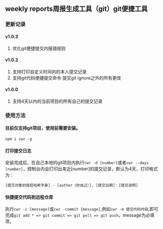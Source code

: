 ## weekly reports周报生成工具（git）git便捷工具

### 更新记录
#### v1.0.3
1. 优化git便捷提交内报错规则
#### v1.0.2
1. 支持打印自定义时间内的本人提交记录
2. 支持git代码便捷提交命令 提交git ignore之外的所有更改
#### v1.0.0 
1. 支持4天以内的当前项目的所有自己的提交记录

### 使用方法
#### 目前仅支持git项目，使用前需要安装。
```
npm i cwr -g
```
#### 打印提交日志
安装完成后，在自己本地的git项目内执行`cwr -d [number]`或者`cwr --days [number]`，控制台内会打印出来近[number]的提交记录，默认为4天，打印格式为：
```
[提交对象的简短哈希字串] - [author（你自己）], [提交日期]：[提交说明]
```

#### 快捷提交代码到远程仓库
执行`cwr -c [message]`或`cwr -commit [message]`,例如`cwr -m 提交代码内容`,即可完成`git add * => git commit => git pull => git push`。message为必填项。

